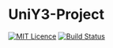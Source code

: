 # UniY3-Project

[![MIT Licence](https://badges.frapsoft.com/os/mit/mit.svg?v=103)](https://raw.githubusercontent.com/elliotleelewis/UniY3-Project/master/LICENSE)
[![Build Status](https://travis-ci.com/elliotleelewis/UniY3-Project.svg?branch=master)](https://travis-ci.com/elliotleelewis/UniY3-Project)
